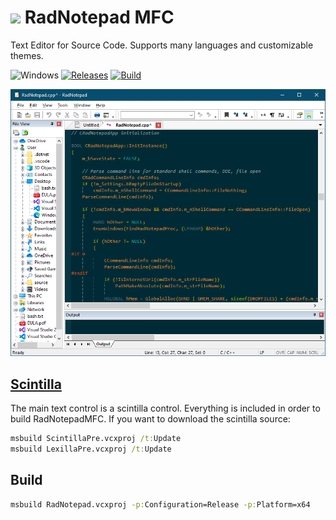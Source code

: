 <!-- ![Icon](res/RadNotepad.ico) RadNotepad MFC -->
# <img src="res/RadNotepad.ico" width=32/> RadNotepad MFC

Text Editor for Source Code. Supports many languages and customizable themes.

![Windows](https://img.shields.io/badge/platform-Windows-blue.svg)
[![Releases](https://img.shields.io/github/release/RadAd/RadNotepadMFC.svg)](https://github.com/RadAd/RadNotepadMFC/releases/latest)
[![Build](https://img.shields.io/appveyor/ci/RadAd/RadNotepadMFC.svg)](https://ci.appveyor.com/project/RadAd/RadNotepadMFC)

![Screenshot](docs/RadNotepad.png)

[Scintilla](https://www.scintilla.org/)
-----------
The main text control is a scintilla control.
Everything is included in order to build RadNotepadMFC.
If you want to download the scintilla source:
```bat
msbuild ScintillaPre.vcxproj /t:Update
msbuild LexillaPre.vcxproj /t:Update
```

Build
-----
```bat
msbuild RadNotepad.vcxproj -p:Configuration=Release -p:Platform=x64
```
